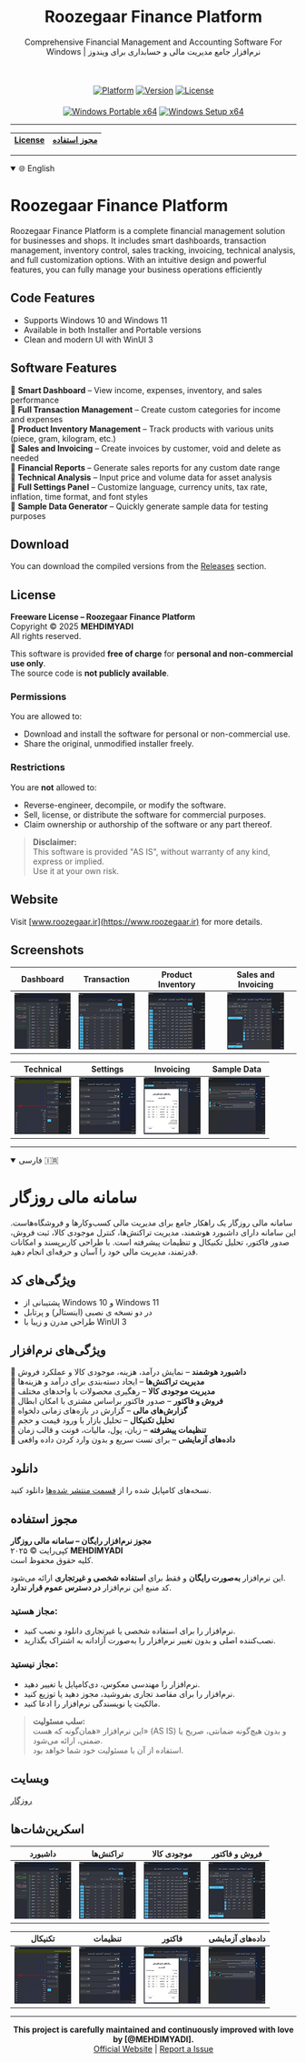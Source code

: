 <div align="center">
  <h1>Roozegaar Finance Platform</h1>
  <p>Comprehensive Financial Management and Accounting Software For Windows | نرم‌افزار جامع مدیریت مالی و حسابداری برای ویندوز</p>
</div>
<br>
<div align="center" style="margin-top: 20px;">
  <a href="#" style="pointer-events: none;"><img src="https://img.shields.io/badge/Platform-Windows-blue?style=for-the-badge&logo=windows" alt="Platform"></a>
  <a href="#" style="pointer-events: none;"><img src="https://img.shields.io/badge/Version-1.0.0.0-green?style=for-the-badge" alt="Version"></a>
  <a href="#" style="pointer-events: none;"><img src="https://img.shields.io/badge/License-Proprietary-red?style=for-the-badge" alt="License"></a>
</div>
<div align="center" style="margin-top: 20px;">
  <a href="https://github.com/MEHDIMYADI/RoozegaarFinance-Releases/releases" ><img src="https://img.shields.io/badge/Windows-%20Portable%20x64-blue?logo=windows&logoColor=white&labelColor=gray" alt="Windows Portable x64"></a>
  <a href="https://github.com/MEHDIMYADI/RoozegaarFinance-Releases/releases" ><img src="https://img.shields.io/badge/Windows-%20Setup%20x64-blue?logo=windows&logoColor=white&labelColor=gray" alt="Windows Setup x64"></a>
</div>

---

<div align="center">
  
| [License](#License) | [مجوز استفاده](#مجوز-استفاده) |
|---------------------|------------------------------|

</div>

---

<details open>
  <summary>🌐 English</summary>

# Roozegaar Finance Platform

Roozegaar Finance Platform is a complete financial management solution for businesses and shops.
It includes smart dashboards, transaction management, inventory control, sales tracking, invoicing, technical analysis, and full customization options.
With an intuitive design and powerful features, you can fully manage your business operations efficiently

## Code Features
- Supports Windows 10 and Windows 11
- Available in both Installer and Portable versions
- Clean and modern UI with WinUI 3

## Software Features

🔹 **Smart Dashboard** – View income, expenses, inventory, and sales performance  
🔹 **Full Transaction Management** – Create custom categories for income and expenses  
🔹 **Product Inventory Management** – Track products with various units (piece, gram, kilogram, etc.)  
🔹 **Sales and Invoicing** – Create invoices by customer, void and delete as needed  
🔹 **Financial Reports** – Generate sales reports for any custom date range  
🔹 **Technical Analysis** – Input price and volume data for asset analysis  
🔹 **Full Settings Panel** – Customize language, currency units, tax rate, inflation, time format, and font styles  
🔹 **Sample Data Generator** – Quickly generate sample data for testing purposes

## Download
You can download the compiled versions from the [Releases](https://github.com/MEHDIMYADI/RoozegaarFinance-Releases/releases) section.

## License

**Freeware License – Roozegaar Finance Platform**  
Copyright © 2025 **MEHDIMYADI**  
All rights reserved.

This software is provided **free of charge** for **personal and non-commercial use only**.  
The source code is **not publicly available**.

### Permissions
You are allowed to:
- Download and install the software for personal or non-commercial use.
- Share the original, unmodified installer freely.

### Restrictions
You are **not** allowed to:
- Reverse-engineer, decompile, or modify the software.
- Sell, license, or distribute the software for commercial purposes.
- Claim ownership or authorship of the software or any part thereof.

> **Disclaimer:**  
> This software is provided "AS IS", without warranty of any kind, express or implied.  
> Use it at your own risk.

## Website
Visit [www.roozegaar.ir](https://www.roozegaar.ir) for more details.

## Screenshots
<div dir="ltr">  <!-- Change to "rtl" for right-to-left layout -->

| Dashboard | Transaction | Product Inventory | Sales and Invoicing |
|--------------|--------------|--------------|--------------|
| <div align="center">[![1](https://raw.githubusercontent.com/MEHDIMYADI/RoozegaarFinance-Releases/refs/heads/main/image/Screenshot%201%20Thumbnail.png)](https://raw.githubusercontent.com/MEHDIMYADI/RoozegaarFinance-Releases/refs/heads/main/image/Screenshot%201.png)</div> | <div align="center">[![2](https://raw.githubusercontent.com/MEHDIMYADI/RoozegaarFinance-Releases/refs/heads/main/image/Screenshot%202%20Thumbnail.png)](https://raw.githubusercontent.com/MEHDIMYADI/RoozegaarFinance-Releases/refs/heads/main/image/Screenshot%202.png)</div> | <div align="center">[![3](https://raw.githubusercontent.com/MEHDIMYADI/RoozegaarFinance-Releases/refs/heads/main/image/Screenshot%203%20Thumbnail.png)](https://raw.githubusercontent.com/MEHDIMYADI/RoozegaarFinance-Releases/refs/heads/main/image/Screenshot%203.png)</div> | <div align="center">[![4](https://raw.githubusercontent.com/MEHDIMYADI/RoozegaarFinance-Releases/refs/heads/main/image/Screenshot%204%20Thumbnail.png)](https://raw.githubusercontent.com/MEHDIMYADI/RoozegaarFinance-Releases/refs/heads/main/image/Screenshot%204.png)</div> |

| Technical | Settings | Invoicing | Sample Data |
|--------------|--------------|--------------|--------------|
| <div align="center">[![1](https://raw.githubusercontent.com/MEHDIMYADI/RoozegaarFinance-Releases/refs/heads/main/image/Screenshot%205%20Thumbnail.png)](https://raw.githubusercontent.com/MEHDIMYADI/RoozegaarFinance-Releases/refs/heads/main/image/Screenshot%205.png)</div> | <div align="center">[![2](https://raw.githubusercontent.com/MEHDIMYADI/RoozegaarFinance-Releases/refs/heads/main/image/Screenshot%206%20Thumbnail.png)](https://raw.githubusercontent.com/MEHDIMYADI/RoozegaarFinance-Releases/refs/heads/main/image/Screenshot%206.png)</div> | <div align="center">[![3](https://raw.githubusercontent.com/MEHDIMYADI/RoozegaarFinance-Releases/refs/heads/main/image/Screenshot%207%20Thumbnail.png)](https://raw.githubusercontent.com/MEHDIMYADI/RoozegaarFinance-Releases/refs/heads/main/image/Screenshot%207.png)</div> | <div align="center">[![4](https://raw.githubusercontent.com/MEHDIMYADI/RoozegaarFinance-Releases/refs/heads/main/image/Screenshot%208%20Thumbnail.png)](https://raw.githubusercontent.com/MEHDIMYADI/RoozegaarFinance-Releases/refs/heads/main/image/Screenshot%208.png)</div> |

</div>
</details>

---

<details open>
  <summary>فارسی 🇮🇷</summary>

# سامانه مالی روزگار

سامانه مالی روزگار یک راهکار جامع برای مدیریت مالی کسب‌وکارها و فروشگاه‌هاست.
این سامانه دارای داشبورد هوشمند، مدیریت تراکنش‌ها، کنترل موجودی کالا، ثبت فروش، صدور فاکتور، تحلیل تکنیکال و تنظیمات پیشرفته است.
با طراحی کاربرپسند و امکانات قدرتمند، مدیریت مالی خود را آسان و حرفه‌ای انجام دهید.

## ویژگی‌های کد
- پشتیبانی از Windows 10 و Windows 11
- در دو نسخه ی نصبی (اینستالر) و پرتابل
- طراحی مدرن و زیبا با WinUI 3

## ویژگی‌های نرم‌افزار

🔹 **داشبورد هوشمند** – نمایش درآمد، هزینه، موجودی کالا و عملکرد فروش  
🔹 **مدیریت تراکنش‌ها** – ایجاد دسته‌بندی برای درآمد و هزینه‌ها  
🔹 **مدیریت موجودی کالا** – رهگیری محصولات با واحدهای مختلف  
🔹 **فروش و فاکتور** – صدور فاکتور براساس مشتری با امکان ابطال  
🔹 **گزارش‌های مالی** – گزارش در بازه‌های زمانی دلخواه  
🔹 **تحلیل تکنیکال** – تحلیل بازار با ورود قیمت و حجم  
🔹 **تنظیمات پیشرفته** – زبان، پول، مالیات، فونت و قالب زمان  
🔹 **داده‌های آزمایشی** – برای تست سریع و بدون وارد کردن داده واقعی

  ## دانلود
نسخه‌های کامپایل شده را از [قسمت منتشر شده‌ها](https://github.com/MEHDIMYADI/RoozegaarFinance-Releases/releases) دانلود کنید.

## مجوز استفاده

**مجوز نرم‌افزار رایگان – سامانه مالی روزگار**  
کپی‌رایت © ۲۰۲۵ **MEHDIMYADI**  
کلیه حقوق محفوظ است.

این نرم‌افزار **به‌صورت رایگان** و فقط برای **استفاده شخصی و غیرتجاری** ارائه می‌شود.  
کد منبع این نرم‌افزار **در دسترس عموم قرار ندارد**.

### مجاز هستید:
- نرم‌افزار را برای استفاده شخصی یا غیرتجاری دانلود و نصب کنید.
- نصب‌کننده اصلی و بدون تغییر نرم‌افزار را به‌صورت آزادانه به اشتراک بگذارید.

### مجاز نیستید:
- نرم‌افزار را مهندسی معکوس، دی‌کامپایل یا تغییر دهید.
- نرم‌افزار را برای مقاصد تجاری بفروشید، مجوز دهید یا توزیع کنید.
- مالکیت یا نویسندگی نرم‌افزار را ادعا کنید.

> **سلب مسئولیت:**  
> این نرم‌افزار «همان‌گونه که هست» (AS IS) و بدون هیچ‌گونه ضمانتی، صریح یا ضمنی، ارائه می‌شود.  
> استفاده از آن با مسئولیت خود شما خواهد بود.

## وبسایت
[روزگار](https://www.roozegaar.ir)

## اسکرین‌شات‌ها

| داشبورد | تراکنش‌ها | موجودی کالا | فروش و فاکتور |
|--------------|--------------|--------------|--------------|
| <div align="center">[![1](https://raw.githubusercontent.com/MEHDIMYADI/RoozegaarFinance-Releases/refs/heads/main/image/Screenshot%201%20Thumbnail.png)](https://raw.githubusercontent.com/MEHDIMYADI/RoozegaarFinance-Releases/refs/heads/main/image/Screenshot%201.png)</div> | <div align="center">[![2](https://raw.githubusercontent.com/MEHDIMYADI/RoozegaarFinance-Releases/refs/heads/main/image/Screenshot%202%20Thumbnail.png)](https://raw.githubusercontent.com/MEHDIMYADI/RoozegaarFinance-Releases/refs/heads/main/image/Screenshot%202.png)</div> | <div align="center">[![3](https://raw.githubusercontent.com/MEHDIMYADI/RoozegaarFinance-Releases/refs/heads/main/image/Screenshot%203%20Thumbnail.png)](https://raw.githubusercontent.com/MEHDIMYADI/RoozegaarFinance-Releases/refs/heads/main/image/Screenshot%203.png)</div> | <div align="center">[![4](https://raw.githubusercontent.com/MEHDIMYADI/RoozegaarFinance-Releases/refs/heads/main/image/Screenshot%204%20Thumbnail.png)](https://raw.githubusercontent.com/MEHDIMYADI/RoozegaarFinance-Releases/refs/heads/main/image/Screenshot%204.png)</div> |

| تکنیکال | تنظیمات | فاکتور | داده‌های آزمایشی |
|--------------|--------------|--------------|--------------|
| <div align="center">[![1](https://raw.githubusercontent.com/MEHDIMYADI/RoozegaarFinance-Releases/refs/heads/main/image/Screenshot%205%20Thumbnail.png)](https://raw.githubusercontent.com/MEHDIMYADI/RoozegaarFinance-Releases/refs/heads/main/image/Screenshot%205.png)</div> | <div align="center">[![2](https://raw.githubusercontent.com/MEHDIMYADI/RoozegaarFinance-Releases/refs/heads/main/image/Screenshot%206%20Thumbnail.png)](https://raw.githubusercontent.com/MEHDIMYADI/RoozegaarFinance-Releases/refs/heads/main/image/Screenshot%206.png)</div> | <div align="center">[![3](https://raw.githubusercontent.com/MEHDIMYADI/RoozegaarFinance-Releases/refs/heads/main/image/Screenshot%207%20Thumbnail.png)](https://raw.githubusercontent.com/MEHDIMYADI/RoozegaarFinance-Releases/refs/heads/main/image/Screenshot%207.png)</div> | <div align="center">[![4](https://raw.githubusercontent.com/MEHDIMYADI/RoozegaarFinance-Releases/refs/heads/main/image/Screenshot%208%20Thumbnail.png)](https://raw.githubusercontent.com/MEHDIMYADI/RoozegaarFinance-Releases/refs/heads/main/image/Screenshot%208.png)</div> |

</div>
</details>

---

<div align="center">
  <strong>This project is carefully maintained and continuously improved with love by [@MEHDIMYADI].</strong>
      <br>
  <a href="https://www.roozegaar.ir">Official Website</a> | 
  <a href="https://github.com/MEHDIMYADI/RoozegaarFinance-Releases/issues">Report a Issue</a>
</div>
